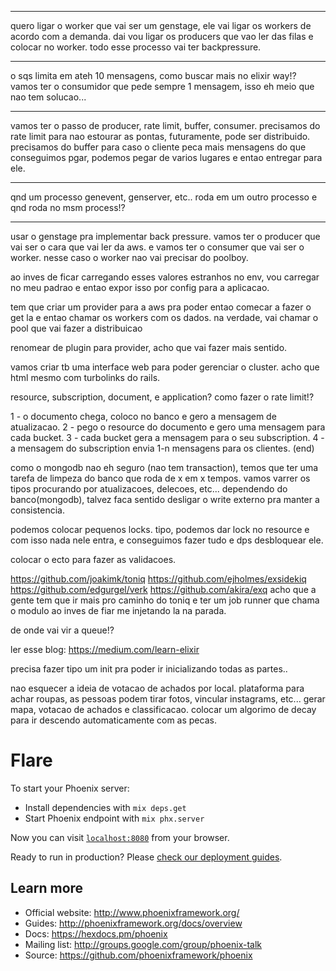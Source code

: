-----
quero ligar o worker que vai ser um genstage, ele vai ligar os workers de acordo com a demanda.
dai vou ligar os producers que vao ler das filas e colocar no worker.
todo esse processo vai ter backpressure.

-----
o sqs limita em ateh 10 mensagens, como buscar mais no elixir way!?
vamos ter o consumidor que pede sempre 1 mensagem, isso eh meio que nao tem solucao...

-----
vamos ter o passo de producer, rate limit, buffer, consumer.
precisamos do rate limit para nao estourar as pontas, futuramente, pode ser distribuido.
precisamos do buffer para caso o cliente peca mais mensagens do que conseguimos pgar, podemos pegar de varios lugares e entao entregar para ele.

-----
qnd um processo genevent, genserver, etc.. roda em um outro processo e qnd roda no msm process!?

-----
usar o genstage pra implementar back pressure.
vamos ter o producer que vai ser o cara que vai ler da aws. e vamos ter o consumer que vai ser o worker.
nesse caso o worker nao vai precisar do poolboy.

ao inves de ficar carregando esses valores estranhos no env, vou carregar no meu padrao e entao expor isso por config para a aplicacao.

tem que criar um provider para a aws pra poder entao comecar a fazer o get la e entao chamar 
os workers com os dados.
na verdade, vai chamar o pool que vai fazer a distribuicao

renomear de plugin para provider, acho que vai fazer mais sentido.

vamos criar tb uma interface web para poder gerenciar o cluster.
acho que html mesmo com turbolinks do rails.

resource, subscription, document, e application?
como fazer o rate limit!?

1 - o documento chega, coloco no banco e gero a mensagem de atualizacao.
2 - pego o resource do documento e gero uma mensagem para cada bucket.
3 - cada bucket gera a mensagem para o seu subscription.
4 - a mensagem do subscription envia 1-n mensagens para os clientes.
(end)


como o mongodb nao eh seguro (nao tem transaction), temos que ter uma tarefa de limpeza do banco que roda de x em x tempos.
vamos varrer os tipos procurando por atualizacoes, delecoes, etc...
dependendo do banco(mongodb), talvez faca sentido desligar o write externo pra manter a consistencia.

podemos colocar pequenos locks.
tipo, podemos dar lock no resource e com isso nada nele entra, e conseguimos fazer tudo e dps desbloquear ele.


colocar o ecto para fazer as validacoes.

https://github.com/joakimk/toniq
https://github.com/ejholmes/exsidekiq
https://github.com/edgurgel/verk
https://github.com/akira/exq
acho que a gente tem que ir mais pro caminho do toniq e ter um job runner que chama o modulo ao inves de fiar me injetando la na parada.

de onde vai vir a queue!?


ler esse blog: https://medium.com/learn-elixir

precisa fazer tipo um init pra poder ir inicializando todas as partes..


nao esquecer a ideia de votacao de achados por local.
plataforma para achar roupas, as  pessoas  podem tirar fotos, vincular instagrams, etc...
gerar mapa, votacao de achados e classificacao.
colocar um algorimo de decay para ir descendo automaticamente com as pecas.

# Flare

To start your Phoenix server:

  * Install dependencies with `mix deps.get`
  * Start Phoenix endpoint with `mix phx.server`

Now you can visit [`localhost:8080`](http://localhost:8080) from your browser.

Ready to run in production? Please [check our deployment guides](http://www.phoenixframework.org/docs/deployment).

## Learn more

  * Official website: http://www.phoenixframework.org/
  * Guides: http://phoenixframework.org/docs/overview
  * Docs: https://hexdocs.pm/phoenix
  * Mailing list: http://groups.google.com/group/phoenix-talk
  * Source: https://github.com/phoenixframework/phoenix
